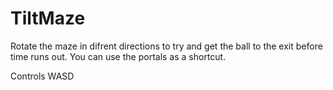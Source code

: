 # TiltMaze

Rotate the maze in difrent directions to try and get the ball to the exit before time runs out. You can use the portals as a shortcut.

Controls WASD
